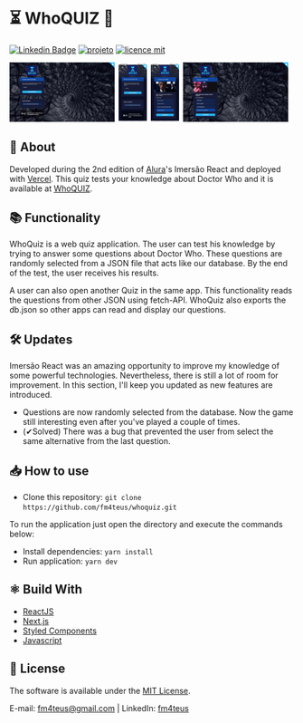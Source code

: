# ⏳ WhoQUIZ 🌌 

[![Linkedin Badge](https://img.shields.io/badge/-LinkedIn-blue?style=flat-square&logo=Linkedin&logoColor=white&link=https://www.linkedin.com/in/fm4teus)](https://www.linkedin.com/in/fm4teus)
[![projeto](https://img.shields.io/badge/fm4teus-WhoQUIZ-orange)](https://github.com/fm4teus/whoquiz)
[![licence mit](https://img.shields.io/badge/licence-MIT-blue.svg)](https://github.com/fm4teus/whoquiz/blob/main/LICENSE)


<img src="./screenshots/home.jpg" width="37%" />
<img style="margin-left:0.5%;" src="./screenshots/home-mobile.jpg" width="10%" />
<img style="margin-left:0.5%;" src="./screenshots/question-mobile.jpg" width="10%" />
<img style="margin-left:0.5%;" src="./screenshots/question.jpg" width="37%" />


## 📑 About

Developed during the 2nd edition of [Alura](https://alura.com.br)'s Imersão React and deployed with [Vercel](https://vercel.com/). This quiz tests your knowledge about Doctor Who and it is available at [WhoQUIZ](https://whoquiz.vercel.app/).


## 📚 Functionality

WhoQuiz is a web quiz application. The user can test his knowledge by trying to answer some questions about Doctor Who. These questions are randomly selected from a JSON file that acts like our database. By the end of the test, the user receives his results.

A user can also open another Quiz in the same app. This functionality reads the questions from other JSON using fetch-API. WhoQuiz also exports the db.json so other apps can read and display our questions. 

## 🛠 Updates

Imersão React was an amazing opportunity to improve my knowledge of some powerful technologies. Nevertheless, there is still a lot of room for improvement. In this section, I'll keep you updated as new features are introduced.

- Questions are now randomly selected from the database. Now the game still interesting even after you've played a couple of times.
- (✔Solved) There was a bug that prevented the user from select the same alternative from the last question.


## 📥 How to use

- Clone this repository: `git clone https://github.com/fm4teus/whoquiz.git`

To run the application just open the directory and execute the commands below:
- Install dependencies: `yarn install`
- Run application: `yarn dev`

## ⚛ Build With
- [ReactJS](https://reactjs.org/)
- [Next.js](https://nextjs.org/)
- [Styled Components](https://styled-components.com/)
- [Javascript](#)

## 📕 License
The software is available under the [MIT License](https://github.com/fm4teus/whoquiz/blob/main/LICENSE).

E-mail: <a href="mailto:fm4teus@gmail.com">fm4teus@gmail.com</a> | 
LinkedIn: <a href="https://www.linkedin.com/in/fm4teus/" target="_blank">fm4teus</a>
